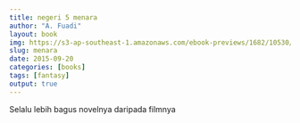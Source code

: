 ```yaml
---
title: negeri 5 menara
author: "A. Fuadi"
layout: book
img: https://s3-ap-southeast-1.amazonaws.com/ebook-previews/1682/10530/1.jpg
slug: menara
date: 2015-09-20
categories: [books]
tags: [fantasy]
output: true
---
```


Selalu lebih bagus novelnya daripada filmnya
